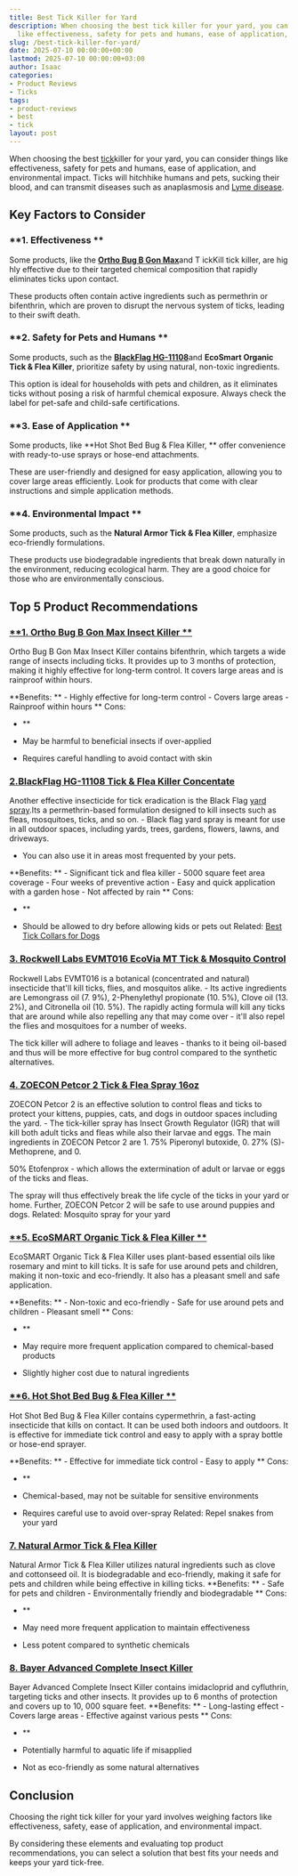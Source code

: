 ```yaml
---
title: Best Tick Killer for Yard
description: When choosing the best tick killer for your yard, you can consider things
  like effectiveness, safety for pets and humans, ease of application, and...
slug: /best-tick-killer-for-yard/
date: 2025-07-10 00:00:00+00:00
lastmod: 2025-07-10 00:00:00+03:00
author: Isaac
categories:
- Product Reviews
- Ticks
tags:
- product-reviews
- best
- tick
layout: post
---
```

When choosing the best [tick](https://pestpolicy.com/best-tick-collars-for-dogs/)killer for your yard, you can consider things like effectiveness, safety for pets and humans, ease of application, and environmental impact. Ticks will hitchhike humans and pets, sucking their blood, and can transmit diseases such as anaplasmosis and [Lyme disease](https://www.nature.com/articles/nrdp201690?draft=collection).

##  Key Factors to Consider

###  **1. Effectiveness **

Some products, like the [**Ortho Bug B Gon Max**](https://www.amazon.com/dp/B01JIRKIRK/?tag=p-policy-20)and T ickKill tick killer, are hig hly effective due to their targeted chemical composition that rapidly eliminates ticks upon contact.

These products often contain active ingredients such as permethrin or bifenthrin, which are proven to disrupt the nervous system of ticks, leading to their swift death.

###  **2. Safety for Pets and Humans **

Some products, such as the [**BlackFlag HG-11108**](https://www.amazon.com/dp/B071XPK8M8/?tag=p-policy-20)and **EcoSmart Organic Tick & Flea Killer**, prioritize safety by using natural, non-toxic ingredients.

This option is ideal for households with pets and children, as it eliminates ticks without posing a risk of harmful chemical exposure. Always check the label for pet-safe and child-safe certifications.

###  **3. Ease of Application **

Some products, like **Hot Shot Bed Bug & Flea Killer, ** offer convenience with ready-to-use sprays or hose-end attachments.

These are user-friendly and designed for easy application, allowing you to cover large areas efficiently. Look for products that come with clear instructions and simple application methods.

###  **4. Environmental Impact **

Some products, such as the **Natural Armor Tick & Flea Killer**, emphasize eco-friendly formulations.

These products use biodegradable ingredients that break down naturally in the environment, reducing ecological harm. They are a good choice for those who are environmentally conscious.

##  Top 5 Product Recommendations

###  [**1. Ortho Bug B Gon Max Insect Killer **](https://www.amazon.com/dp/B01JIRKIRK/?tag=p-policy-20)

Ortho Bug B Gon Max Insect Killer contains bifenthrin, which targets a wide range of insects including ticks. It provides up to 3 months of protection, making it highly effective for long-term control. It covers large areas and is rainproof within hours.

**Benefits: ** - Highly effective for long-term control - Covers large areas - Rainproof within hours **
Cons:

- **

- May be harmful to beneficial insects if over-applied

- Requires careful handling to avoid contact with skin

###  [2.**BlackFlag HG-11108 Tick & Flea Killer Concentate**](https://www.amazon.com/dp/B071XPK8M8/?tag=p-policy-20)

Another effective insecticide for tick eradication is the Black Flag [yard spray](https://pestpolicy.com/[best](https://pestpolicy.com/best-tick-shampoo-for-dogs/)-flea-spray-for-yard/).Its a permethrin-based formulation designed to kill insects such as fleas, mosquitoes, ticks, and so on. - Black flag yard spray is meant for use in all outdoor spaces, including yards, trees, gardens, flowers, lawns, and driveways.

- You can also use it in areas most frequented by your pets.

**Benefits: ** - Significant tick and flea killer - 5000 square feet area coverage - Four weeks of preventive action - Easy and quick application with a garden hose - Not affected by rain **
Cons:

- **

- Should be allowed to dry before allowing kids or pets out Related: [Best Tick Collars for Dogs](https://pestpolicy.com/best-tick-collars-for-dogs/)

###  [3. Rockwell Labs EVMT016 EcoVia MT Tick & Mosquito Control](https://www.amazon.com/dp/B0882HFCJP/?tag=p-policy-20)

Rockwell Labs EVMT016 is a botanical (concentrated and natural) insecticide that'll kill ticks, flies, and mosquitos alike. - Its active ingredients are Lemongrass oil (7. 9%), 2-Phenylethyl propionate (10. 5%), Clove oil (13. 2%), and Citronella oil (10. 5%). The rapidly acting formula will kill any ticks that are around while also repelling any that may come over - it'll also repel the flies and mosquitoes for a number of weeks.

The tick killer will adhere to foliage and leaves - thanks to it being oil-based and thus will be more effective for bug control compared to the synthetic alternatives.

###  [4. ZOECON Petcor 2 Tick & Flea Spray 16oz](https://www.amazon.com/dp/B001JHPK58/?tag=p-policy-20)

ZOECON Petcor 2 is an effective solution to control fleas and ticks to protect your kittens, puppies, cats, and dogs in outdoor spaces including the yard. - The tick-killer spray has Insect Growth Regulator (IGR) that will kill both adult ticks and fleas while also their larvae and eggs. The main ingredients in ZOECON Petcor 2 are 1. 75% Piperonyl butoxide, 0. 27% (S)-Methoprene, and 0.

50% Etofenprox - which allows the extermination of adult or larvae or eggs of the ticks and fleas.

The spray will thus effectively break the life cycle of the ticks in your yard or home. Further, ZOECON Petcor 2 will be safe to use around puppies and dogs. Related: Mosquito spray for your yard

###  [**5. EcoSMART Organic Tick & Flea Killer **](https://www.amazon.com/dp/B01JIRKIRK/?tag=p-policy-20)

EcoSMART Organic Tick & Flea Killer uses plant-based essential oils like rosemary and mint to kill ticks. It is safe for use around pets and children, making it non-toxic and eco-friendly. It also has a pleasant smell and safe application.

**Benefits: ** - Non-toxic and eco-friendly - Safe for use around pets and children - Pleasant smell **
Cons:

- **

- May require more frequent application compared to chemical-based products

- Slightly higher cost due to natural ingredients

###  [**6. Hot Shot Bed Bug & Flea Killer **](https://www.amazon.com/dp/B01JIRKIRK/?tag=p-policy-20)

Hot Shot Bed Bug & Flea Killer contains cypermethrin, a fast-acting insecticide that kills on contact. It can be used both indoors and outdoors. It is effective for immediate tick control and easy to apply with a spray bottle or hose-end sprayer.

**Benefits: ** - Effective for immediate tick control - Easy to apply **
Cons:

- **

- Chemical-based, may not be suitable for sensitive environments

- Requires careful use to avoid over-spray Related: Repel snakes from your yard

###  [**7. Natural Armor Tick & Flea Killer**](https://www.amazon.com/dp/B01JIRKIRK/?tag=p-policy-20)

Natural Armor Tick & Flea Killer utilizes natural ingredients such as clove and cottonseed oil. It is biodegradable and eco-friendly, making it safe for pets and children while being effective in killing ticks. **Benefits: ** - Safe for pets and children - Environmentally friendly and biodegradable **
Cons:

- **

- May need more frequent application to maintain effectiveness

- Less potent compared to synthetic chemicals

###  [**8. Bayer Advanced Complete Insect Killer**](https://www.amazon.com/dp/B01JIRKIRK/?tag=p-policy-20)

Bayer Advanced Complete Insect Killer contains imidacloprid and cyfluthrin, targeting ticks and other insects. It provides up to 6 months of protection and covers up to 10, 000 square feet. **Benefits: ** - Long-lasting effect - Covers large areas - Effective against various pests **
Cons:

- **

- Potentially harmful to aquatic life if misapplied

- Not as eco-friendly as some natural alternatives

##  Conclusion

Choosing the right tick killer for your yard involves weighing factors like effectiveness, safety, ease of application, and environmental impact.

By considering these elements and evaluating top product recommendations, you can select a solution that best fits your needs and keeps your yard tick-free.